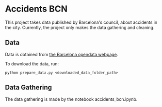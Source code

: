 # Accidents BCN

This project takes data published by Barcelona's council, about accidents in the city.
Currently, the project only makes the data gathering and cleaning.

## Data

Data is obtained from [the Barcelona opendata webpage](https://opendata-ajuntament.barcelona.cat/data/en/dataset?q=accidents&sort=fecha_publicacion+desc).

To download the data, run:

    python prepare_data.py <downloaded_data_folder_path>

## Data Gathering

The data gathering is made by the notebook accidents_bcn.ipynb.
